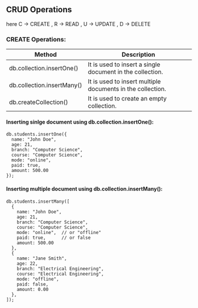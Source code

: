 ## CRUD Operations


here C -> CREATE , R -> READ , U -> UPDATE , D -> DELETE


### CREATE Operations:


| Method                    | Description                                               |
| -----------               | -----------                                               |
| db.collection.insertOne()	| It is used to insert a single document in the collection. |
| db.collection.insertMany()| It is used to insert multiple documents in the collection.|
| db.createCollection()     | It is used to create an empty collection.                 |



#### Inserting sinlge document using db.collection.insertOne():

```
db.students.insertOne({
  name: "John Doe",
  age: 21,
  branch: "Computer Science",
  course: "Computer Science",
  mode: "online",  
  paid: true,      
  amount: 500.00
});
```

#### Inserting multiple document using db.collection.insertMany():

```
db.students.insertMany([
  {
    name: "John Doe",
    age: 21,
    branch: "Computer Science",
    course: "Computer Science",
    mode: "online",  // or "offline"
    paid: true,      // or false
    amount: 500.00
  },
  {
    name: "Jane Smith",
    age: 22,
    branch: "Electrical Engineering",
    course: "Electrical Engineering",
    mode: "offline",
    paid: false,
    amount: 0.00
  },
]);

